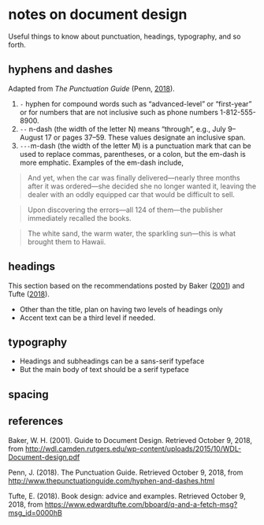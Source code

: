
# notes on document design

Useful things to know about punctuation, headings, typography, and so
forth.

## hyphens and dashes

Adapted from *The Punctuation Guide* (Penn, [2018](#ref-penn2018)).

1.  `-` hyphen for compound words such as “advanced-level” or
    “first-year” or for numbers that are not inclusive such as phone
    numbers 1-812-555-8900.
2.  `--` n-dash (the width of the letter N) means “through”, e.g., July
    9–August 17 or pages 37–59. These values designate an inclusive
    span.
3.  `---`m-dash (the width of the letter M) is a punctuation mark that
    can be used to replace commas, parentheses, or a colon, but the
    em-dash is more emphatic. Examples of the em-dash include,

> And yet, when the car was finally delivered—nearly three months after
> it was ordered—she decided she no longer wanted it, leaving the dealer
> with an oddly equipped car that would be difficult to sell.

> Upon discovering the errors—all 124 of them—the publisher immediately
> recalled the books.

> The white sand, the warm water, the sparkling sun—this is what brought
> them to Hawaii.

## headings

This section based on the recommendations posted by Baker
([2001](#ref-baker2001)) and Tufte ([2018](#ref-tufte2018)).

  - Other than the title, plan on having two levels of headings only
  - Accent text can be a third level if needed.

## typography

  - Headings and subheadings can be a sans-serif typeface  
  - But the main body of text should be a serif typeface

## spacing

## references

<div id="refs" class="references">

<div id="ref-baker2001">

Baker, W. H. (2001). Guide to Document Design. Retrieved October 9,
2018, from
<http://wdl.camden.rutgers.edu/wp-content/uploads/2015/10/WDL-Document-design.pdf>

</div>

<div id="ref-penn2018">

Penn, J. (2018). The Punctuation Guide. Retrieved October 9, 2018, from
<http://www.thepunctuationguide.com/hyphen-and-dashes.html>

</div>

<div id="ref-tufte2018">

Tufte, E. (2018). Book design: advice and examples. Retrieved October 9,
2018, from
<https://www.edwardtufte.com/bboard/q-and-a-fetch-msg?msg_id=0000hB>

</div>

</div>
